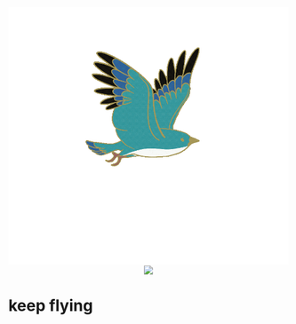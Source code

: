 

<p align="center">
  <img align="center" src="https://github.com/beckbikang/beckbikang/blob/main/bird.gif"/>
    <img align="center" src="https://github-profile-trophy.vercel.app/?username=beckbikang&title=MultipleLang,Star,Follower,Commit,Issue" style="max-width:100%;">
  
</p>

# keep flying